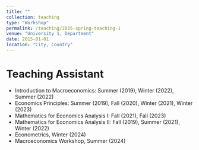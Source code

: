 ```yaml
---
title: ""
collection: teaching
type: "Workshop"
permalink: /teaching/2015-spring-teaching-1
venue: "University 1, Department"
date: 2015-01-01
location: "City, Country"
---
```


Teaching Assistant
======
* Introduction to Macroeconomics:  Summer (2019), Winter (2022), Summer (2022)
* Economics Principles:  Summer (2019), Fall (2020), Winter (2021), Winter (2023) 
* Mathematics for Economics Analysis I: Fall (2021), Fall (2023)    
* Mathematics for Economics Analysis II: Fall (2019), Summer (2021),  Winter (2022) 
* Econometrics, Winter (2024) 
* Macroeconomics Workshop, Summer (2024) 

<!--Heading 2
======

Heading 3
======
 -->
